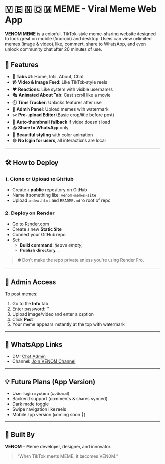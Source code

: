 # 🇻 🇪 🇳 🇴 🇲 MEME - Viral Meme Web App

**VENOM MEME** is a colorful, TikTok-style meme-sharing website designed to look great on mobile (Android) and desktop. Users can view unlimited memes (image & video), like, comment, share to WhatsApp, and even unlock community chat after 20 minutes of use.

## 🌟 Features

- 🧩 **Tabs UI**: Home, Info, About, Chat
- 📹 **Video & Image Feed**: Like TikTok-style reels
- ❤️ **Reactions**: Like system with visible usernames
- 🎭 **Animated About Tab**: Cast scroll like a movie
- ⏱️ **Time Tracker**: Unlocks features after use
- 🔐 **Admin Panel**: Upload memes with watermark
- ✂️ **Pre-upload Editor** (Basic crop/title before post)
- 🔄 **Auto-thumbnail fallback** if video doesn't load
- 📤 **Share to WhatsApp** only
- 🎨 **Beautiful styling** with color animation
- 🟢 **No login for users**, all interactions are local

---

## 🛠️ How to Deploy

### 1. Clone or Upload to GitHub
- Create a **public** repository on GitHub
- Name it something like: `venom-memes-site`
- Upload `index.html` and `README.md` to root of repo

### 2. Deploy on Render
- Go to [Render.com](https://render.com/)
- Create a new **Static Site**
- Connect your GitHub repo
- Set:
  - **Build command**: *(leave empty)*
  - **Publish directory**: `.`

> ⛔ Don't make the repo private unless you're using Render Pro.

---

## 🔑 Admin Access

To post memes:
1. Go to the **Info** tab
2. Enter password: ''
3. Upload image/video and enter a caption
4. Click **Post**
5. Your meme appears instantly at the top with watermark

---

## 📩 WhatsApp Links

- DM: [Chat Admin](https://wa.me/2349162835238)
- Channel: [Join VENOM Channel](https://whatsapp.com/channel/0029VbAYafP30LKVETcqw32p)

---

## 💡 Future Plans (App Version)

- User login system (optional)
- Backend support (comments & shares synced)
- Dark mode toggle
- Swipe navigation like reels
- Mobile app version (coming soon 🚀)

---

## 👑 Built By

**VENOM** – Meme developer, designer, and innovator.

> “When TikTok meets MEME, it becomes VENOM.”
